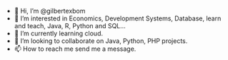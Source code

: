 - 👋 Hi, I’m @gilbertexbom
- 👀 I’m interested in Economics, Development Systems, Database, learn and teach, Java, R, Python and SQL...
- 🌱 I’m currently learning cloud.
- 💞️ I’m looking to collaborate on Java, Python, PHP projects.
- 📫 How to reach me send me a message.

<!---
gilbertexbom/gilbertexbom is a ✨ special ✨ repository because its `README.md` (this file) appears on your GitHub profile.
You can click the Preview link to take a look at your changes.
--->
